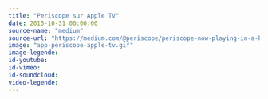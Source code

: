 ```yaml
---
title: "Periscope sur Apple TV"
date: 2015-10-31 00:00:00
source-name: "medium"
source-url: "https://medium.com/@periscope/periscope-now-playing-in-a-home-theater-near-you-aea99291d998#.5p3p3z23m"
image: "app-periscope-apple-tv.gif"
image-legende:
id-youtube:
id-vimeo:
id-soundcloud:
video-legende:
---
```

